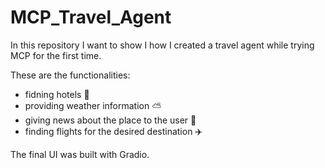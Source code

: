# MCP_Travel_Agent

In this repository I want to show I how I created a travel agent while trying MCP for the first time.

These are the functionalities:
- fidning hotels :hotel:
- providing weather information :partly_sunny:
- giving news about the place to the user :newspaper:
- finding flights for the desired destination :airplane:

The final UI was built with Gradio.
